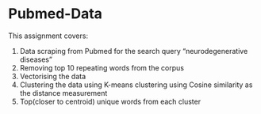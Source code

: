 # Pubmed-Data
This assignment covers:
1. Data scraping from Pubmed for the search query “neurodegenerative diseases”
2. Removing top 10 repeating words from the corpus
3. Vectorising the data
4. Clustering the data using K-means clustering using Cosine similarity as the distance measurement
5. Top(closer to centroid) unique words from each cluster
